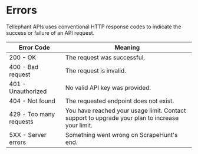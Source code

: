 # Errors

Tellephant APIs uses conventional HTTP response codes to indicate the success or failure of an API request.

Error Code | Meaning
---------- | -------
200 - OK | The request was successful.
400 - Bad request | The request is invalid.
401 - Unauthorized | No valid API key was provided.
404 - Not found	| The requested endpoint does not exist.
429 - Too many requests | You have reached your usage limit. Contact support to upgrade your plan to increase your limit.
5XX - Server errors | Something went wrong on ScrapeHunt's end.
